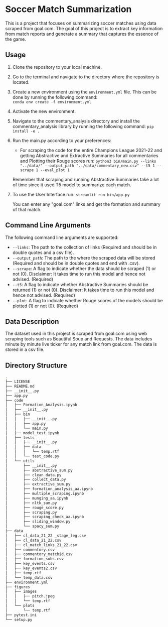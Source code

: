 # Soccer Match Summarization
This is a project that focuses on summarizing soccer matches using data scraped from goal.com. The goal of this project is to extract key information from match reports and generate a summary that captures the essence of the game.

## Usage

1. Clone the repository to your local machine.

2. Go to the terminal and navigate to the directory where the repository is located.

3. Create a new environment using the `environment.yml` file. This can be done by running the following command:<br>
            `conda env create -f environment.yml`

4. Activate the new environment.

5. Navigate to the commentary_analysis directory and install the commentary_analysis library by running the following command:
            `pip install -e .`

6. Run the main.py according to your preferences:
    - For scraping the code for the entire Champions League 2021-22 and getting Abstractive and Extractive Summaries for all commentaries and Plotting their Rouge scores run:
            `python3 bin/main.py --links "../data/" --output_path "../data/commentary_new.csv" --t5 1 --scrape 1 --eval_plot 1`

    Remember that scraping and running Abstractive Summaries take a lot of time since it used T5 model to summarize each match.

7. To use the User Interface run:
            `streamlit run bin/app.py`
    
    You can enter any "goal.com" links and get the formation and summary of that match.

## Command Line Arguments
The following command line arguments are supported:
- `--links`: The path to the collection of links (Required and should be in double quotes and a csv file).
- `--output_path`: The path to the where the scraped data will be stored (Required and should be in double quotes and end with .csv).
- `--scrape`: A flag to indicate whether the data should be scraped (1) or not (0). Disclaimer: It takes time to run this model and hence not advised. (Required)
- `--t5`: A flag to indicate whether Abstractive Summaries should be returned (1) or not (0). Disclaimer: It takes time to run this model and hence not advised. (Required)
- `--plot`: A flag to indicate whether Rouge scores of the models should be plotted (1) or not (0). (Required)

## Data Description
The dataset used in this project is scraped from goal.com using web scraping tools such as Beautiful Soup and Requests. The data includes minute by minute live ticker for any match link from goal.com. The data is stored in a csv file.

## Directory Structure
```bash
.
├── LICENSE
├── README.md
├── __init__.py
├── app.py
├── code
│   ├── Formation_Analysis.ipynb
│   ├── __init__.py
│   ├── bin
│   │   ├── __init__.py
│   │   ├── app.py
│   │   └── main.py
│   ├── model_test.ipynb
│   ├── tests
│   │   ├── __init__.py
│   │   ├── data
│   │   │   └── temp.rtf
│   │   └── test_code.py
│   └── utils
│       ├── __init__.py
│       ├── abstractive_sum.py
│       ├── clean_data.py
│       ├── collect_data.py
│       ├── extractive_sum.py
│       ├── formation_analysis_aa.ipynb
│       ├── multiple_scraping.ipynb
│       ├── munging_aa.ipynb
│       ├── nltk_sum.py
│       ├── rouge_score.py
│       ├── scraping.py
│       ├── scraping_check_aa.ipynb
│       ├── sliding_window.py
│       └── spacy_sum.py
├── data
│   ├── cl_data_21_22 _stage_leg.csv
│   ├── cl_data_21_22.csv
│   ├── cl_match_links_21_22.csv
│   ├── commentory.csv
│   ├── commentory_matchid.csv
│   ├── formation_subs.csv
│   ├── key_events.csv
│   ├── key_events2.csv
│   ├── temp.rtf
│   └── temp_data.csv
├── environment.yml
├── figures
│   ├── images
│   │   ├── pitch.jpeg
│   │   └── temp.rtf
│   └── plots
│       └── temp.rtf
├── pytest.ini
└── setup.py
```



